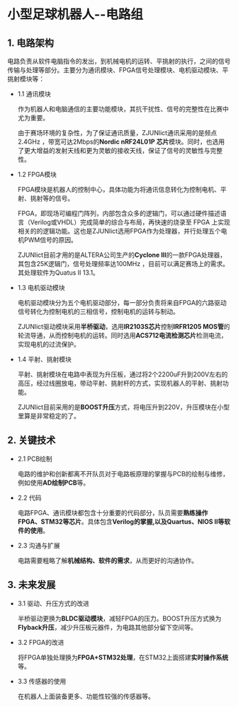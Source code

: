 # 小型足球机器人--电路组

## 1. 电路架构

电路负责从软件电脑指令的发出，到机械电机的运转、平挑射的执行，之间的信号传输与处理等部分。主要分为通讯模块、FPGA信号处理模块、电机驱动模块、平挑射模块等：

* 1.1 通讯模块

	作为机器人和电脑通信的主要功能模块，其抗干扰性、信号的完整性在比赛中尤为重要。

	由于赛场环境的复杂性，为了保证通讯质量，ZJUNlict通讯采用的是频点2.4GHz ，带宽可达2Mbps的**Nordic nRF24L01P 芯片**模块。同时，也选用了更大增益的发射天线和更为灵敏的接收天线，保证了信号的灵敏性与完整性。


* 1.2 FPGA模块

	FPGA模块是机器人的控制中心，具体功能为将通讯信息转化为控制电机、平射、挑射等的信号。

	FPGA，即现场可编程门阵列，内部包含众多的逻辑门，可以通过硬件描述语言（Verilog或VHDL）完成简单的综合与布局，再快速的烧录至 FPGA 上实现相关的的逻辑功能。这也是ZJUNlict选用FPGA作为处理器，并行处理五个电机PWM信号的原因。

	ZJUNlict目前才用的是ALTERA公司生产的**Cyclone III**的一款FPGA处理器，其包含25K逻辑门，信号处理频率达100MHz ，目前可以满足赛场上的需求。其处理软件为Quatus II 13.1。

* 1.3 电机驱动模块

	电机驱动模块分为五个电机驱动部分，每一部分负责将来自FPGA的六路驱动信号转化为控制电机的三相信号，控制电机的运转与制动。

	ZJUNlict驱动模块采用**半桥驱动**，选用**IR2103S芯片**控制**IRFR1205 MOS管**的轮流导通，从而控制电机的运转。同时选用**ACS712电流检测芯片**检测电流，实现电机的过流保护。

* 1.4 平射、挑射模块

	平射、挑射模块在电路中表现为升压板，通过将2个2200uF升到200V左右的高压，经过线圈放电，带动平射、挑射杆的方式，实现机器人的平射、挑射功能。

	ZJUNlict目前采用的是**BOOST升压**方式，将电压升到220V，升压模块在小型里算是非常稳定的了。


## 2. 关键技术

* 2.1 PCB绘制

	电路的维护和创新都离不开队员对于电路板原理的掌握与PCB的绘制与维修，例如使用**AD绘制PCB**等。

* 2.2 代码

	电路FPGA、通讯模块都包含十分重要的代码部分，队员需要**熟练操作FPGA、STM32等芯片**。具体包含**Verilog的掌握,以及Quartus、NIOS II等软件的使用**。

* 2.3 沟通与扩展

	电路需要粗略了解**机械结构、软件的需求**，从而更好的沟通协作。


## 3. 未来发展

* 3.1 驱动、升压方式的改进

	半桥驱动更换为**BLDC驱动模块**，减轻FPGA的压力。BOOST升压方式换为**Flyback升压**，减少升压板元器件，为电路其他部分留下空间等。

* 3.2 FPGA的改进

	将FPGA单独处理换为**FPGA+STM32处理**，在STM32上面搭建**实时操作系统**等。

* 3.3 传感器的使用

	在机器人上面装备更多、功能性较强的传感器等。




